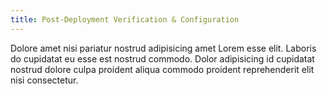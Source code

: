 ```yaml
---
title: Post-Deployment Verification & Configuration
---
```


Dolore amet nisi pariatur nostrud adipisicing amet Lorem esse elit. Laboris do cupidatat eu esse est nostrud commodo. Dolor adipisicing id cupidatat nostrud dolore culpa proident aliqua commodo proident reprehenderit elit nisi consectetur.
